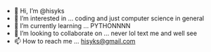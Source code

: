 - 👋 Hi, I’m @hisyks
- 👀 I’m interested in ... coding and just computer science in general
- 🌱 I’m currently learning ... PYTHONNNN
- 💞️ I’m looking to collaborate on ... never lol text me and well see
- 📫 How to reach me ... hisyks@gmail.com



